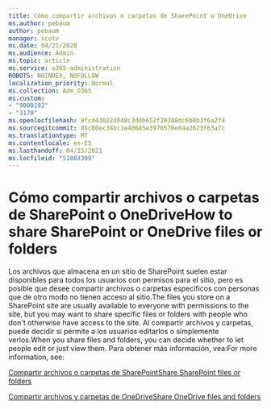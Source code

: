 ```yaml
---
title: Cómo compartir archivos o carpetas de SharePoint o OneDrive
ms.author: pebaum
author: pebaum
manager: scotv
ms.date: 04/21/2020
ms.audience: Admin
ms.topic: article
ms.service: o365-administration
ROBOTS: NOINDEX, NOFOLLOW
localization_priority: Normal
ms.collection: Adm_O365
ms.custom:
- "9000192"
- "3170"
ms.openlocfilehash: 9fcd43022d048c3d0b652f20308dc6b0b3f6a2f4
ms.sourcegitcommit: 8bc60ec34bc1e40685e3976576e04a2623f63a7c
ms.translationtype: MT
ms.contentlocale: es-ES
ms.lasthandoff: 04/15/2021
ms.locfileid: "51803309"
---
```

# <a name="how-to-share-sharepoint-or-onedrive-files-or-folders"></a><span data-ttu-id="37ed8-102">Cómo compartir archivos o carpetas de SharePoint o OneDrive</span><span class="sxs-lookup"><span data-stu-id="37ed8-102">How to share SharePoint or OneDrive files or folders</span></span>

<span data-ttu-id="37ed8-103">Los archivos que almacena en un sitio de SharePoint suelen estar disponibles para todos los usuarios con permisos para el sitio, pero es posible que desee compartir archivos o carpetas específicos con personas que de otro modo no tienen acceso al sitio.</span><span class="sxs-lookup"><span data-stu-id="37ed8-103">The files you store on a SharePoint site are usually available to everyone with permissions to the site, but you may want to share specific files or folders with people who don't otherwise have access to the site.</span></span> <span data-ttu-id="37ed8-104">Al compartir archivos y carpetas, puede decidir si permite a los usuarios editarlos o simplemente verlos.</span><span class="sxs-lookup"><span data-stu-id="37ed8-104">When you share files and folders, you can decide whether to let people edit or just view them.</span></span> <span data-ttu-id="37ed8-105">Para obtener más información, vea:</span><span class="sxs-lookup"><span data-stu-id="37ed8-105">For more information, see:</span></span>

[<span data-ttu-id="37ed8-106">Compartir archivos o carpetas de SharePoint</span><span class="sxs-lookup"><span data-stu-id="37ed8-106">Share SharePoint files or folders</span></span>](https://support.office.com/article/1fe37332-0f9a-4719-970e-d2578da4941c)

[<span data-ttu-id="37ed8-107">Compartir archivos y carpetas de OneDrive</span><span class="sxs-lookup"><span data-stu-id="37ed8-107">Share OneDrive files and folders</span></span>](https://support.microsoft.com/office/share-onedrive-files-and-folders-9fcc2f7d-de0c-4cec-93b0-a82024800c07?ui=en-US&rs=en-US&ad=US&storagetype=stage)